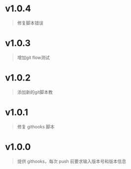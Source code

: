 # v1.0.4
> 修复脚本错误

# v1.0.3
> 增加git flow测试

# v1.0.2
> 添加新的git脚本教

# v1.0.1
> 修复 githooks 脚本

# v1.0.0
> 提供 githooks，每次 push 前要求输入版本号和版本信息
